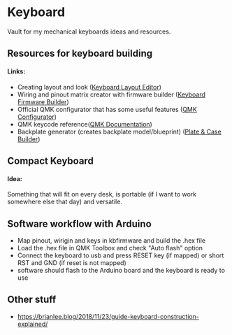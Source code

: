 # Keyboard
Vault for my mechanical keyboards ideas and resources.

## Resources for keyboard building
#### Links:
* Creating layout and look ([Keyboard Layout Editor](http://www.keyboard-layout-editor.com))
* Wiring and pinout matrix creator with firmware builder ([Keyboard Firmware Builder](https://kbfirmware.com))
* Official QMK configurator that has some useful features ([QMK Configurator](https://config.qmk.fm))
* QMK keycode reference([QMK Documentation](https://docs.qmk.fm/#/keycodes))
* Backplate generator (creates backplate model/blueprint) ([Plate & Case Builder](http://builder.swillkb.com/))

## Compact Keyboard
#### Idea:
Something that will fit on every desk, is portable (if I want to work somewhere else that day) and versatile.
####

## Software workflow with Arduino
* Map pinout, wirigin and keys in kbfirmware and build the .hex file
* Load the .hex file in QMK Toolbox and check "Auto flash" option
* Connect the keyboard to usb and press RESET key (if mapped) or short RST and GND (if reset is not mapped)
* software should flash to the Arduino board and the keyboard is ready to use

## Other stuff
* https://brianlee.blog/2018/11/23/guide-keyboard-construction-explained/
